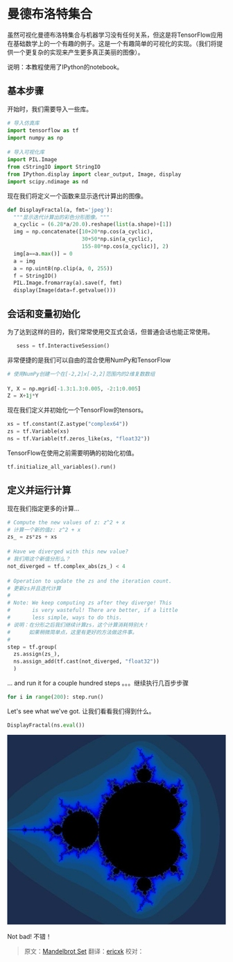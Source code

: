 # 曼德布洛特集合 <a class="md-anchor" id="AUTOGENERATED-mandelbrot-set"></a>
虽然可视化曼德布洛特集合与机器学习没有任何关系，但这是将TensorFlow应用在基础数学上的一个有趣的例子。这是一个有趣简单的可视化的实现。（我们将提供一个更复杂的实现来产生更多真正美丽的图像）。

说明：本教程使用了IPython的notebook。

## 基本步骤 <a class="md-anchor" id="AUTOGENERATED-basic-setup"></a>

开始时，我们需要导入一些库。

```python
# 导入仿真库
import tensorflow as tf
import numpy as np

# 导入可视化库
import PIL.Image
from cStringIO import StringIO
from IPython.display import clear_output, Image, display
import scipy.ndimage as nd
```

现在我们将定义一个函数来显示迭代计算出的图像。

```python
def DisplayFractal(a, fmt='jpeg'):
  """显示迭代计算出的彩色分形图像。"""
  a_cyclic = (6.28*a/20.0).reshape(list(a.shape)+[1])
  img = np.concatenate([10+20*np.cos(a_cyclic),
                        30+50*np.sin(a_cyclic),
                        155-80*np.cos(a_cyclic)], 2)
  img[a==a.max()] = 0
  a = img
  a = np.uint8(np.clip(a, 0, 255))
  f = StringIO()
  PIL.Image.fromarray(a).save(f, fmt)
  display(Image(data=f.getvalue()))
```

## 会话和变量初始化 <a class="md-anchor" id="AUTOGENERATED-session-and-variable-initialization"></a>

为了达到这样的目的，我们常常使用交互式会话，但普通会话也能正常使用。

```python
   sess = tf.InteractiveSession()
```

非常便捷的是我们可以自由的混合使用NumPy和TensorFlow

```python
# 使用NumPy创建一个在[-2,2]x[-2,2]范围内的2维复数数组

Y, X = np.mgrid[-1.3:1.3:0.005, -2:1:0.005]
Z = X+1j*Y
```

现在我们定义并初始化一个TensorFlow的tensors。

```python
xs = tf.constant(Z.astype("complex64"))
zs = tf.Variable(xs)
ns = tf.Variable(tf.zeros_like(xs, "float32"))
```

TensorFlow在使用之前需要明确的初始化初值。

```python
tf.initialize_all_variables().run()
```

## 定义并运行计算<a class="md-anchor" id="AUTOGENERATED-defining-and-running-the-computation"></a>

现在我们指定更多的计算...

```python
# Compute the new values of z: z^2 + x
# 计算一个新的值z: z^2 + x
zs_ = zs*zs + xs

# Have we diverged with this new value?
# 我们用这个新值分形么？
not_diverged = tf.complex_abs(zs_) < 4

# Operation to update the zs and the iteration count.
# 更新zs并且迭代计算
#
# Note: We keep computing zs after they diverge! This
#       is very wasteful! There are better, if a little
#       less simple, ways to do this.
# 说明：在分形之后我们继续计算zs，这个计算消耗特别大！
#      如果稍微简单点，这里有更好的方法做这件事。
#
step = tf.group(
  zs.assign(zs_),
  ns.assign_add(tf.cast(not_diverged, "float32"))
  )
```

... and run it for a couple hundred steps
。。。继续执行几百步步骤

```python
for i in range(200): step.run()
```

Let's see what we've got.
让我们看看我们得到什么。

```python
DisplayFractal(ns.eval())
```

![jpeg](mandelbrot_output.jpg)

Not bad!
不错！


> 原文：[Mandelbrot Set](http://tensorflow.org/tutorials/mandelbrot/index.md)  翻译：[ericxk](https://github.com/ericxk)  校对：[](https://github.com/)
